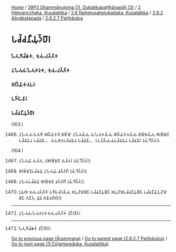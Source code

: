 
[Home](/) / [39P3 Dhammānuloma (1), Dukatikapaṭṭhānapāḷi (3)](/tipitaka/39P3.md) / [2 Hetugocchaka, Kusalattika](/tipitaka/39P3/2.md) / [2.6 Nahetusahetukaduka, Kusalattika](/tipitaka/39P3/2/2.6.md) / [2.6.2 Abyākatapada](/tipitaka/39P3/2/2.6/2.6.2.md) / [2.6.2.7 Pañhāvāra](/tipitaka/39P3/2/2.6/2.6.2/2.6.2.7.md)

# 𑀧𑀘𑁆𑀘𑀦𑀻𑀬𑀼𑀤𑁆𑀥𑀸𑀭

### 𑀳𑁂𑀢𑀼𑀕𑁄𑀘𑁆𑀙𑀓, 𑀓𑀼𑀲𑀮𑀢𑁆𑀢𑀺𑀓

### 𑀦𑀳𑁂𑀢𑀼𑀲𑀳𑁂𑀢𑀼𑀓𑀤𑀼𑀓, 𑀓𑀼𑀲𑀮𑀢𑁆𑀢𑀺𑀓

### 𑀅𑀩𑁆𑀬𑀸𑀓𑀢𑀧𑀤

### 𑀧𑀜𑁆𑀳𑀸𑀯𑀸𑀭

### 𑀧𑀘𑁆𑀘𑀦𑀻𑀬𑀼𑀤𑁆𑀥𑀸𑀭

(103.)

1466. 𑀦𑀳𑁂𑀢𑀼 𑀲𑀳𑁂𑀢𑀼𑀓𑁄 𑀅𑀩𑁆𑀬𑀸𑀓𑀢𑁄 𑀥𑀫𑁆𑀫𑁄 𑀦𑀳𑁂𑀢𑀼𑀲𑁆𑀲 𑀲𑀳𑁂𑀢𑀼𑀓𑀲𑁆𑀲 𑀅𑀩𑁆𑀬𑀸𑀓𑀢𑀲𑁆𑀲 𑀥𑀫𑁆𑀫𑀲𑁆𑀲 𑀆𑀭𑀫𑁆𑀫𑀡𑀧𑀘𑁆𑀘𑀬𑁂𑀦 𑀧𑀘𑁆𑀘𑀬𑁄…  𑀲𑀳𑀚𑀸𑀢𑀧𑀘𑁆𑀘𑀬𑁂𑀦 𑀧𑀘𑁆𑀘𑀬𑁄…  𑀉𑀧𑀦𑀺𑀲𑁆𑀲𑀬𑀧𑀘𑁆𑀘𑀬𑁂𑀦 𑀧𑀘𑁆𑀘𑀬𑁄𑁇 (𑀲𑀁𑀔𑀺𑀢𑁆𑀢𑀁𑁇)

(104.)

1467. 𑀦𑀳𑁂𑀢𑀼𑀬𑀸 𑀲𑀢𑁆𑀢, 𑀦𑀆𑀭𑀫𑁆𑀫𑀡𑁂 𑀲𑀢𑁆𑀢𑁇 (𑀲𑀁𑀔𑀺𑀢𑁆𑀢𑀁𑁇)

1468. 𑀆𑀭𑀫𑁆𑀫𑀡𑀧𑀘𑁆𑀘𑀬𑀸 𑀦𑀳𑁂𑀢𑀼𑀬𑀸 𑀘𑀢𑁆𑀢𑀸𑀭𑀺𑁇 (𑀲𑀁𑀔𑀺𑀢𑁆𑀢𑀁𑁇)

1469. 𑀦𑀳𑁂𑀢𑀼𑀧𑀘𑁆𑀘𑀬𑀸 𑀆𑀭𑀫𑁆𑀫𑀡𑁂 𑀘𑀢𑁆𑀢𑀸𑀭𑀺𑁇 (𑀲𑀁𑀔𑀺𑀢𑁆𑀢𑀁𑁇)

1470. (𑀬𑀣𑀸 𑀓𑀼𑀲𑀮𑀢𑁆𑀢𑀺𑀓𑁂 𑀧𑀜𑁆𑀳𑀸𑀯𑀸𑀭𑀲𑁆𑀲 𑀅𑀦𑀼𑀮𑁄𑀫𑀫𑁆𑀧𑀺 𑀧𑀘𑁆𑀘𑀦𑀻𑀬𑀫𑁆𑀧𑀺 𑀅𑀦𑀼𑀮𑁄𑀫𑀧𑀘𑁆𑀘𑀦𑀻𑀬𑀫𑁆𑀧𑀺 𑀧𑀘𑁆𑀘𑀦𑀻𑀬𑀸𑀦𑀼𑀮𑁄𑀫𑀫𑁆𑀧𑀺 𑀕𑀡𑀺𑀢𑀁, 𑀏𑀯𑀁 𑀕𑀡𑁂𑀢𑀩𑁆𑀩𑀁𑁇)

---

1471. 𑀦𑀳𑁂𑀢𑀼𑀲𑀳𑁂𑀢𑀼𑀓𑀤𑀼𑀓𑀓𑀼𑀲𑀮𑀢𑁆𑀢𑀺𑀓𑀁 𑀦𑀺𑀝𑁆𑀞𑀺𑀢𑀁𑁇



---

1472. 𑀳𑁂𑀢𑀼𑀕𑁄𑀘𑁆𑀙𑀓𑀁 𑀦𑀺𑀝𑁆𑀞𑀺𑀢𑀁𑁇



[Go to previous page (Ārammaṇa)](/tipitaka/39P3/2/2.6/2.6.2/2.6.2.7/Paccayacatukka/Arammana.md) / [Go to parent page (2.6.2.7 Pañhāvāra)](/tipitaka/39P3/2/2.6/2.6.2/2.6.2.7.md) / [Go to next page (3 Cūḷantaraduka, Kusalattika)](/tipitaka/39P3/3.md)



